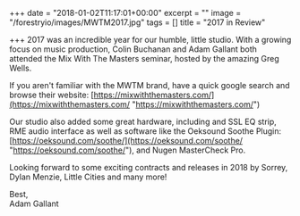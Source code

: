 +++
date = "2018-01-02T11:17:01+00:00"
excerpt = ""
image = "/forestryio/images/MWTM2017.jpg"
tags = []
title = "2017 in Review"

+++
2017 was an incredible year for our humble, little studio.  With a growing focus on music production, Colin Buchanan and Adam Gallant both attended the Mix With The Masters seminar, hosted by the amazing Greg Wells.

If you aren't familiar with the MWTM brand, have a quick google search and browse their website:  [https://mixwiththemasters.com/](https://mixwiththemasters.com/ "https://mixwiththemasters.com/")

Our studio also added some great hardware, including and SSL EQ strip, RME audio interface as well as software like the Oeksound Soothe Plugin:  [https://oeksound.com/soothe/](https://oeksound.com/soothe/ "https://oeksound.com/soothe/"), and Nugen MasterCheck Pro.

Looking forward to some exciting contracts and releases in 2018 by Sorrey, Dylan Menzie, Little Cities and many more!

Best,  
Adam Gallant